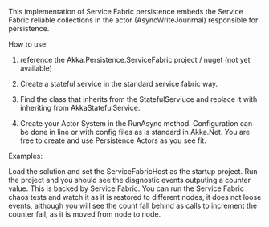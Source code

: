 This implementation of Service Fabric persistence embeds the Service Fabric reliable collections in the actor (AsyncWriteJounrnal) responsible for persistence.

How to use:
1) reference the Akka.Persistence.ServiceFabric project / nuget (not yet available)

2) Create a stateful service in the standard service fabric way.

3) Find the class that inherits from the StatefulServiuce and replace it with inheriting from AkkaStatefulService.

4) Create your Actor System in the RunAsync method. Configuration can be done in line or with config files as is standard in Akka.Net. You are free to create and use Persistence Actors as you see fit.

Examples:

Load the solution and set the ServiceFabricHost as the startup project. Run the project and you should see the diagnostic events outputing a counter value. This is backed by Service Fabric. You can run the Service Fabric chaos tests and watch it as it is restored to different nodes, it does not loose events, although you will see the count fall behind as calls to increment the counter fail, as it is moved from node to node. 
